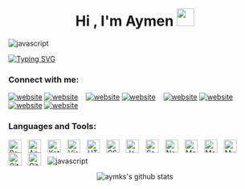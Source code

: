<h1 align="center">Hi , I'm Aymen <img src="https://media.giphy.com/media/hvRJCLFzcasrR4ia7z/giphy.gif" width="35"></h1>

<img align="center" src="https://user-images.githubusercontent.com/73097560/115834477-dbab4500-a447-11eb-908a-139a6edaec5c.gif" alt="javascript" width="auto"/>

[![Typing SVG](https://readme-typing-svg.herokuapp.com/?duration=4000&lines=I%27m+a+front-end+developer+%F0%9F%92%BB)](https://github.com/aymksen)
### Connect with me:

[![website](./img/globe-light.svg)](https://aymksen.github.io/#gh-light-mode-only)
[![website](./img/globe-dark.svg)](https://aymksen.github.io/#gh-dark-mode-only)
&nbsp;&nbsp;
[![website](./img/twitter-light.svg)](https://twitter.com/Aymksen#gh-light-mode-only)
[![website](./img/twitter-dark.svg)](https://twitter.com/Aymksen#gh-dark-mode-only)
&nbsp;&nbsp;
[![website](./img/linkedin-light.svg)](https://linkedin.com/in/aymksen#gh-light-mode-only)
[![website](./img/linkedin-dark.svg)](https://linkedin.com/in/aymksen#gh-dark-mode-only)
&nbsp;&nbsp;
[![website](./img/instagram-light.svg)](https://instagram.com/aymksen#gh-light-mode-only)
[![website](./img/instagram-dark.svg)](https://instagram.com/aymksen#gh-dark-mode-only)

### Languages and Tools:

<img align="left" alt="React" width="26px" src="https://cdn.jsdelivr.net/gh/devicons/devicon/icons/react/react-original.svg" style="padding-right:10px;" />
<img align="left" alt="AndroidStudio" width="26px" src="https://user-images.githubusercontent.com/76121581/193798419-37fe51df-743c-4fe3-82f8-9f3774ea2085.png" style="padding-right:10px;" />
<img align="left" alt="Kotlin" width="26px" src="https://user-images.githubusercontent.com/76121581/193798421-d9111dac-69ab-471a-a029-570f7a5a8395.png" style="padding-right:10px;" />
<img align="left" alt="Visual Studio Code" width="26px" src="https://cdn.jsdelivr.net/gh/devicons/devicon/icons/vscode/vscode-original.svg" style="padding-right:10px;" />
<img align="left" alt="HTML5" width="26px" src="https://cdn.jsdelivr.net/gh/devicons/devicon/icons/html5/html5-original.svg" style="padding-right:10px;" />
<img align="left" alt="CSS3" width="26px" src="https://cdn.jsdelivr.net/gh/devicons/devicon/icons/css3/css3-original.svg" style="padding-right:10px;" />
<img align="left" alt="JavaScript" width="26px" src="https://cdn.jsdelivr.net/gh/devicons/devicon/icons/javascript/javascript-original.svg" style="padding-right:10px;" />
<img align="left" alt="Sass" width="26px" src="https://cdn.jsdelivr.net/gh/devicons/devicon/icons/sass/sass-original.svg" style="padding-right:10px;" />
<img align="left" alt="Node.js" width="26px" src="https://cdn.jsdelivr.net/gh/devicons/devicon/icons/nodejs/nodejs-original.svg" style="padding-right:10px;" />
<img align="left" alt="MongoDB" width="26px" src="https://cdn.jsdelivr.net/gh/devicons/devicon/icons/mongodb/mongodb-original.svg" style="padding-right:10px;" />
<img align="left" alt="MongoDB" width="26px" src="[https://cdn.jsdelivr.net/gh/devicons/devicon/icons/mongodb/mongodb-original.svg](https://user-images.githubusercontent.com/76121581/193798995-a2d5e287-9c3e-4bc0-9890-60ac51f09abf.png)" style="padding-right:10px;" />
<img align="left" alt="MySQL" width="26px" src="https://cdn.jsdelivr.net/gh/devicons/devicon/icons/mysql/mysql-original.svg" style="padding-right:10px;" />
<img align="left" alt="Git" width="26px" src="https://cdn.jsdelivr.net/gh/devicons/devicon/icons/git/git-original.svg" style="padding-right:10px;" />
<img align="left" alt="GitHub" width="26px" src="https://user-images.githubusercontent.com/3369400/139447912-e0f43f33-6d9f-45f8-be46-2df5bbc91289.png" style="padding-right:10px;" />

<br />
<br />

<img align="center" src="https://user-images.githubusercontent.com/73097560/115834477-dbab4500-a447-11eb-908a-139a6edaec5c.gif" alt="javascript" width="auto"/>
<div align="center">

![aymks's github stats](https://github-profile-summary-cards.vercel.app/api/cards/profile-details?username=aymksen&theme=nord_dark)
</div>

<!-- <details>
  <summary> GitHub Stats</summary>

  <img align="left" alt="aymksen's GitHub Stats" src="https://github-readme-stats.vercel.app/api?username=aymksen&show_icons=true&hide_border=false&title_color=ff652f&icon_color=FFE400&bg_color=09131B&text_color=ffffff&border_color=0c1a25" />

</details> -->

[website]: https://aymksen.github.io/
[twitter]: https://twitter.com/aymksen
[instagram]: https://instagram.com/aymksen
[linkedin]: https://linkedin.com/in/aymksen

